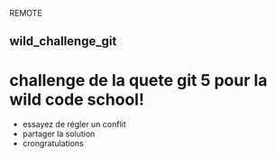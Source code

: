 REMOTE
## wild_challenge_git
# challenge de la quete git 5 pour la wild code school!
- essayez de régler un conflit
- partager la solution
- crongratulations
